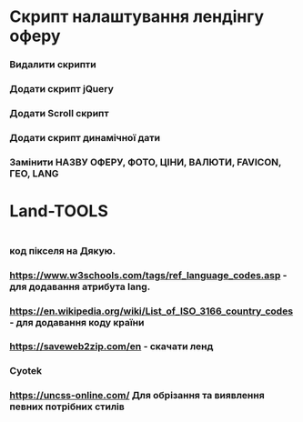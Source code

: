 # Скрипт налаштування лендінгу оферу

### Видалити скрипти
### Додати скрипт jQuery
### Додати Scroll скрипт 
### Додати скрипт динамічної дати 
### Замінити     НАЗВУ ОФЕРУ,     ФОТО,     ЦІНИ,   ВАЛЮТИ,    FAVICON,     ГЕО,    LANG


# Land-TOOLS

<img height="1" width="1" src="https://www.facebook.com/tr?id=<?=$_GET['pixel'];?>&ev=Lead&noscript=1" />    

### код пікселя на Дякую.


### https://www.w3schools.com/tags/ref_language_codes.asp  - для додавання атрибута lang.
### https://en.wikipedia.org/wiki/List_of_ISO_3166_country_codes  - для додавання коду країни


###  https://saveweb2zip.com/en  -  скачати ленд
### Cyotek


###  https://uncss-online.com/      Для обрізання та виявлення певних потрібних стилів
